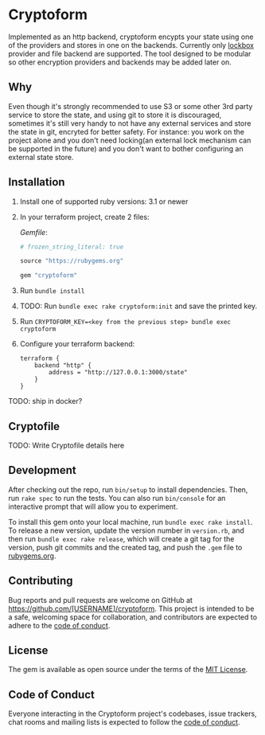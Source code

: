 # Cryptoform

Implemented as an http backend, cryptoform encypts your state using one of the providers and stores in one
on the backends. Currently only [lockbox](https://github.com/ankane/lockbox) provider and file backend 
are supported. The tool designed to be modular so other encryption providers and backends may be added
later on.

## Why

Even though it's strongly recommended to use S3 or some other 3rd party service to store the state, and 
using git to store it is discouraged, sometimes it's still very handy to not have any external services
and store the state in git, encryted for better safety. For instance: you work on the project alone and
you don't need locking(an external lock mechanism can be supported in the future) and you don't want to
bother configuring an external state store.

## Installation

1. Install one of supported ruby versions: 3.1 or newer
2. In your terraform project, create 2 files:
    
    *Gemfile*:
    ```ruby
    # frozen_string_literal: true

    source "https://rubygems.org"

    gem "cryptoform"
    ```
3. Run `bundle install`
4. TODO: Run `bundle exec rake cryptoform:init` and save the printed key.
5. Run `CRYPTOFORM_KEY=<key from the previous step> bundle exec cryptoform`
6. Configure your terraform backend:
    ```hcl
    terraform {
        backend "http" {
            address = "http://127.0.0.1:3000/state"
        }
    }
    ```

TODO: ship in docker?

## Cryptofile

TODO: Write Cryptofile details here

## Development

After checking out the repo, run `bin/setup` to install dependencies. Then, run `rake spec` to run the tests. You can also run `bin/console` for an interactive prompt that will allow you to experiment.

To install this gem onto your local machine, run `bundle exec rake install`. To release a new version, update the version number in `version.rb`, and then run `bundle exec rake release`, which will create a git tag for the version, push git commits and the created tag, and push the `.gem` file to [rubygems.org](https://rubygems.org).

## Contributing

Bug reports and pull requests are welcome on GitHub at https://github.com/[USERNAME]/cryptoform. This project is intended to be a safe, welcoming space for collaboration, and contributors are expected to adhere to the [code of conduct](https://github.com/[USERNAME]/cryptoform/blob/main/CODE_OF_CONDUCT.md).

## License

The gem is available as open source under the terms of the [MIT License](https://opensource.org/licenses/MIT).

## Code of Conduct

Everyone interacting in the Cryptoform project's codebases, issue trackers, chat rooms and mailing lists is expected to follow the [code of conduct](https://github.com/[USERNAME]/cryptoform/blob/main/CODE_OF_CONDUCT.md).
